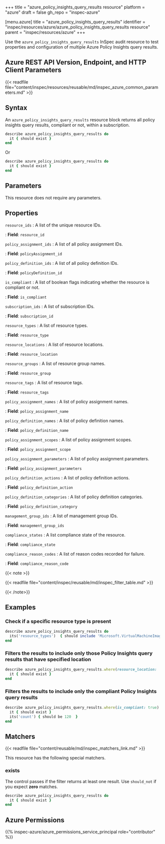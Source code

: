 +++
title = "azure_policy_insights_query_results resource"
platform = "azure"
draft = false
gh_repo = "inspec-azure"

[menu.azure]
title = "azure_policy_insights_query_results"
identifier = "inspec/resources/azure/azure_policy_insights_query_results resource"
parent = "inspec/resources/azure"
+++

Use the `azure_policy_insights_query_results` InSpec audit resource to test properties and configuration of multiple Azure Policy Insights query results.

## Azure REST API Version, Endpoint, and HTTP Client Parameters

{{< readfile file="content/inspec/resources/reusable/md/inspec_azure_common_parameters.md" >}}

## Syntax

An `azure_policy_insights_query_results` resource block returns all policy insights query results, compliant or not, within a subscription.

```ruby
describe azure_policy_insights_query_results do
  it { should exist }
end
```

Or

```ruby
describe azure_policy_insights_query_results do
  it { should exist }
end
```

## Parameters

This resource does not require any parameters.

## Properties

`resource_ids`
: A list of the unique resource IDs.

: **Field**: `resource_id`

`policy_assignment_ids`
: A list of all policy assignment IDs.

: **Field**: `policyAssignment_id`

`policy_definition_ids`
: A list of all policy definition IDs.

: **Field**: `policyDefinition_id`

`is_compliant`
: A list of boolean flags indicating whether the resource is compliant or not.

: **Field**: `is_compliant`

`subscription_ids`
: A list of subscription IDs.

: **Field**: `subscription_id`

`resource_types`
: A list of resource types.

: **Field**: `resource_type`

`resource_locations`
: A list of resource locations.

: **Field**: `resource_location`

`resource_groups`
: A list of resource group names.

: **Field**: `resource_group`

`resource_tags`
: A list of resource tags.

: **Field**: `resource_tags`

`policy_assignment_names`
: A list of policy assignment names.

: **Field**: `policy_assignment_name`

`policy_definition_names`
: A list of policy definition names.

: **Field**: `policy_definition_name`

`policy_assignment_scopes`
: A list of policy assignment scopes.

: **Field**: `policy_assignment_scope`

`policy_assignment_parameters`
: A list of policy assignment parameters.

: **Field**: `policy_assignment_parameters`

`policy_definition_actions`
: A list of policy definition actions.

: **Field**: `policy_definition_action`

`policy_definition_categories`
: A list of policy definition categories.

: **Field**: `policy_definition_category`

`management_group_ids`
: A list of management group IDs.

: **Field**: `management_group_ids`

`compliance_states`
: A list compliance state of the resource.

: **Field**: `compliance_state`

`compliance_reason_codes`
: A list of reason codes recorded for failure.

: **Field**: `compliance_reason_code`

{{< note >}}

{{< readfile file="content/inspec/reusable/md/inspec_filter_table.md" >}}

{{< /note>}}

## Examples

### Check if a specific resource type is present

```ruby
describe azure_policy_insights_query_results do
  its('resource_types')  { should include 'Microsoft.VirtualMachineImages/imageTemplates' }
end
```

### Filters the results to include only those Policy Insights query results that have specified location

```ruby
describe azure_policy_insights_query_results.where(resource_location: 'RESOURCE_LOCATION') do
  it { should exist }
end
```

### Filters the results to include only the compliant Policy Insights query results

```ruby
describe azure_policy_insights_query_results.where(is_compliant: true) do
  it { should exist }
  its('count') { should be 120  }
end
```

## Matchers

{{< readfile file="content/reusable/md/inspec_matchers_link.md" >}}

This resource has the following special matchers.

### exists

The control passes if the filter returns at least one result. Use `should_not` if you expect **zero** matches.

```ruby
describe azure_policy_insights_query_results do
  it { should exist }
end
```

## Azure Permissions

{{% inspec-azure/azure_permissions_service_principal role="contributor" %}}
